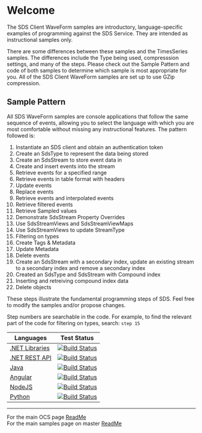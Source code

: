 # Welcome

The SDS Client WaveForm samples are introductory, language-specific examples of programming against the SDS Service. They are intended as instructional samples only.

There are some differences between these samples and the TimesSeries samples. The differences include the Type being used, compresssion settings, and many of the steps. Please check out the Sample Pattern and code of both samples to determine which sample is most appropriate for you. All of the SDS Client WaveForm samples are set up to use GZip compression.

## Sample Pattern

All SDS WaveForm samples are console applications that follow the same sequence of events, allowing you to select the language with which you are most comfortable without missing any instructional features. The pattern followed is:

1. Instantiate an SDS client and obtain an authentication token
1. Create an SdsType to represent the data being stored
1. Create an SdsStream to store event data in
1. Create and insert events into the stream
1. Retrieve events for a specified range
1. Retrieve events in table format with headers
1. Update events
1. Replace events
1. Retrieve events and interpolated events
1. Retrieve filtered events
1. Retrieve Sampled values
1. Demonstrate SdsStream Property Overrides
1. Use SdsStreamViews and SdsStreamViewMaps
1. Use SdsStreamViews to update StreamType
1. Filtering on types
1. Create Tags & Metadata
1. Update Metadata
1. Delete events
1. Create an SdsStream with a secondary index, update an existing stream to a secondary index and remove a secondary index
1. Created an SdsType and SdsStream with Compound index
1. Inserting and retreiving compound index data
1. Delete objects

These steps illustrate the fundamental programming steps of SDS. Feel free to modify the samples and/or propose changes.

Step numbers are searchable in the code. For example, to find the relevant part of the code for filtering on types, search: `step 15`

| Languages                                   | Test Status                                                                                                                                                                                                                       |
| ------------------------------------------- | --------------------------------------------------------------------------------------------------------------------------------------------------------------------------------------------------------------------------------- |
| [.NET Libraries](DotNet/SdsClientLibraries) | [![Build Status](https://dev.azure.com/osieng/engineering/_apis/build/status/product-readiness/OCS/SDS_DotNet_Libs?branchName=master)](https://dev.azure.com/osieng/engineering/_build/latest?definitionId=887&branchName=master) |
| [.NET REST API](DotNet/SdsRestApiCore)      | [![Build Status](https://dev.azure.com/osieng/engineering/_apis/build/status/product-readiness/OCS/SDS_DotNet_REST?branchName=master)](https://dev.azure.com/osieng/engineering/_build/latest?definitionId=888&branchName=master) |
| [Java](Java)                                | [![Build Status](https://dev.azure.com/osieng/engineering/_apis/build/status/product-readiness/OCS/SDS_Java?branchName=master)](https://dev.azure.com/osieng/engineering/_build/latest?definitionId=920&branchName=master)        |
| [Angular](Angular)                          | [![Build Status](https://dev.azure.com/osieng/engineering/_apis/build/status/product-readiness/OCS/SDS_Angular?branchName=master)](https://dev.azure.com/osieng/engineering/_build/latest?definitionId=921&branchName=master)     |
| [NodeJS](NodeJS)                            | [![Build Status](https://dev.azure.com/osieng/engineering/_apis/build/status/product-readiness/OCS/SDS_NodeJs?branchName=master)](https://dev.azure.com/osieng/engineering/_build/latest?definitionId=924&branchName=master)      |
| [Python](Python)</a>                        | [![Build Status](https://dev.azure.com/osieng/engineering/_apis/build/status/product-readiness/OCS/SDS_Python?branchName=master)](https://dev.azure.com/osieng/engineering/_build/latest?definitionId=925&branchName=master)      |

---

For the main OCS page [ReadMe](https://github.com/osisoft/OSI-Samples-OCS)  
For the main samples page on master [ReadMe](https://github.com/osisoft/OSI-Samples)
